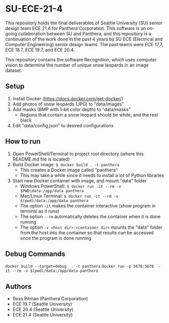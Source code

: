 # SU-ECE-21-4

This repository holds the final deliverables of Seattle University (SU) senior design team ECE 21.4 for Panthera Corporation. This software is an on-going collaboration between SU and Panthera, and this repository is a continuation of the work done in the past 4 years by SU ECE (Electrical and Computer Engineering) senior design teams. The past teams were ECE 17.7, ECE 18.7, ECE 19.7, and ECE 20.4.

This repository contains the software Recognition, which uses computer vision to determine the number of unique snow leopards in an image dataset.

## Setup

1. Install Docker (https://docs.docker.com/get-docker/)
2. Add photos of snow leopards (JPG) to "data/images"
3. Add masks (BMP with 1-bit color depth) to "data/masks"
    - Regions that contain a snow leopard should be white, and the rest black
4. Edit "data/config.json" to desired configurations

## How to run

1. Open PowerShell/Terminal to project root directory (where this README.md file is located)
2. Build Docker image: `$ docker build . -t panthera`
    - This creates a Docker image called "panthera"
    - This may take a while since it needs to install a lot of Python libraries
3. Start new Docker container with image, and mount "data" folder
    - Windows PowerShell: `$ docker run -it --rm -v $PWD\data:/app/data panthera`
    - Mac/Linux Terminal: `$ docker run -it --rm -v $(pwd)/data:/app/data panthera`
    - The option `-it` makes the container interactive (show program in terminal as it runs)
    - The option `--rm` automatically deletes the container when it is done running
    - The option `-v <host dir>:<container dir>` mounts the "data" folder from the host into the container so that results can be accessed once the program is done running

## Debug Commands
`docker build --target=debug  . -t panthera`
`docker run -p 5678:5678  -it --rm -v $(pwd)/data:/app/data panthera`

## Authors

- Ross Pitman (Panthera Corporation)
- ECE 19.7 (Seattle University)
- ECE 20.4 (Seattle University)
- ECE 21.4 (Seattle University)
